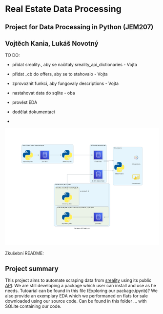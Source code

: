 # Real Estate Data Processing
## Project for Data Processing in Python (JEM207)
## Vojtěch Kania, Lukáš Novotný

TO DO:
- přidat sreality., aby se načítaly sreality_api_dictionaries - Vojta
- přidat _cb do offers, aby se to stahovalo - Vojta
- zprovoznit funkci, aby fungovaly descriptions - Vojta

- nastahovat data do sqlite - oba
- provést EDA

- dodělat dokumentaci
- 


![Our Architecture with DB](scraper_of_sreality.cz.png)



Zkušební README:

## Project summary

This project aims to automate scraping data from [sreality](https://www.sreality.cz/) using its public [API](https://www.sreality.cz/api/cs/v2/estates?).
We are still developing a package which user can install and use as he needs. Tutoarial can be found in this file (Exploring our package.ipynb)?
We also provide an exemplary EDA which we performaned on flats for sale downloaded using our source code. Can be found in this folder ...  with SQLite containing our code.
